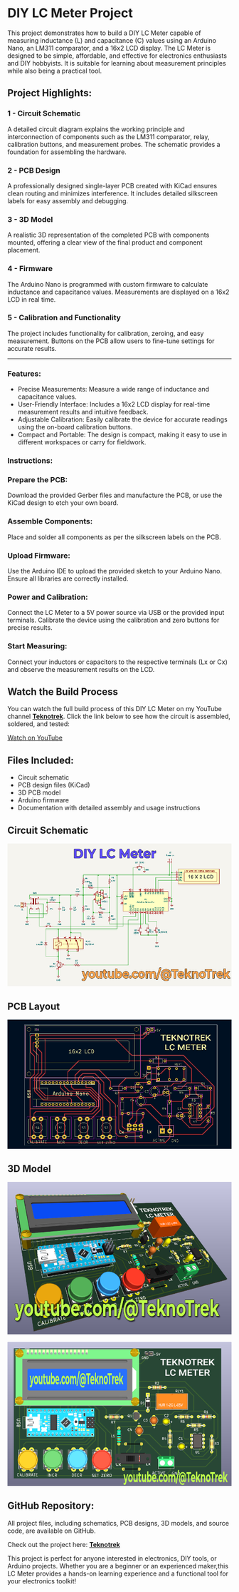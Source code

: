 # DIY LC Meter Project

This project demonstrates how to build a DIY LC Meter capable of measuring inductance (L) and capacitance (C) values using an Arduino Nano, an LM311 comparator, and a 16x2 LCD display. The LC Meter is designed to be simple, affordable, and effective for electronics enthusiasts and DIY hobbyists. It is suitable for learning about measurement principles while also being a practical tool.

## Project Highlights:

### 1 - Circuit Schematic
A detailed circuit diagram explains the working principle and interconnection of components such as the LM311 comparator, relay, calibration buttons, and measurement probes. The schematic provides a foundation for assembling the hardware.

### 2 - PCB Design
A professionally designed single-layer PCB created with KiCad ensures clean routing and minimizes interference. It includes detailed silkscreen labels for easy assembly and debugging.

### 3 - 3D Model
A realistic 3D representation of the completed PCB with components mounted, offering a clear view of the final product and component placement.

### 4 - Firmware
The Arduino Nano is programmed with custom firmware to calculate inductance and capacitance values. Measurements are displayed on a 16x2 LCD in real time.

### 5 - Calibration and Functionality
The project includes functionality for calibration, zeroing, and easy measurement. Buttons on the PCB allow users to fine-tune settings for accurate results.

---

### Features:
- Precise Measurements: Measure a wide range of inductance and capacitance values.
- User-Friendly Interface: Includes a 16x2 LCD display for real-time measurement results and intuitive feedback.
- Adjustable Calibration: Easily calibrate the device for accurate readings using the on-board calibration buttons.
- Compact and Portable: The design is compact, making it easy to use in different workspaces or carry for fieldwork.


### Instructions:
### Prepare the PCB:
Download the provided Gerber files and manufacture the PCB, or use the KiCad design to etch your own board.

### Assemble Components:
Place and solder all components as per the silkscreen labels on the PCB.

### Upload Firmware:
Use the Arduino IDE to upload the provided sketch to your Arduino Nano. Ensure all libraries are correctly installed.

### Power and Calibration:
Connect the LC Meter to a 5V power source via USB or the provided input terminals. Calibrate the device using the calibration and zero buttons for precise results.

### Start Measuring:
Connect your inductors or capacitors to the respective terminals (Lx or Cx) and observe the measurement results on the LCD.

## Watch the Build Process

You can watch the full build process of this DIY LC Meter on my YouTube channel [**Teknotrek**](https://www.youtube.com/@TeknoTrek). Click the link below to see how the circuit is assembled, soldered, and tested:

[Watch on YouTube](https://youtu.be/YbbpxDlLRkQ)

## Files Included:
- Circuit schematic
- PCB design files (KiCad)
- 3D PCB model
- Arduino firmware
- Documentation with detailed assembly and usage instructions


## Circuit Schematic

![DIY LC Meter Schematic](https://raw.githubusercontent.com/TeknoTrek/LC-Meter/refs/heads/main/images/Circuit-LC-Meter.jpg)

## PCB Layout

![PCB Layout](https://raw.githubusercontent.com/TeknoTrek/LC-Meter/refs/heads/main/images/lc-meter-pcb-teknotrek.jpg)

## 3D Model

![3D Model](https://raw.githubusercontent.com/TeknoTrek/LC-Meter/refs/heads/main/images/lc-meter-treknotrek-pcb-3d-model-2.jpg)

![3D Model](https://raw.githubusercontent.com/TeknoTrek/LC-Meter/refs/heads/main/images/lc-meter-treknotrek-pcb-3d-model.jpg)

## GitHub Repository:
All project files, including schematics, PCB designs, 3D models, and source code, are available on GitHub.

Check out the project here: [**Teknotrek**](https://www.youtube.com/@TeknoTrek)

This project is perfect for anyone interested in electronics, DIY tools, or Arduino projects. Whether you are a beginner or an experienced maker,this LC Meter provides a hands-on learning experience and a functional tool for your electronics toolkit!

